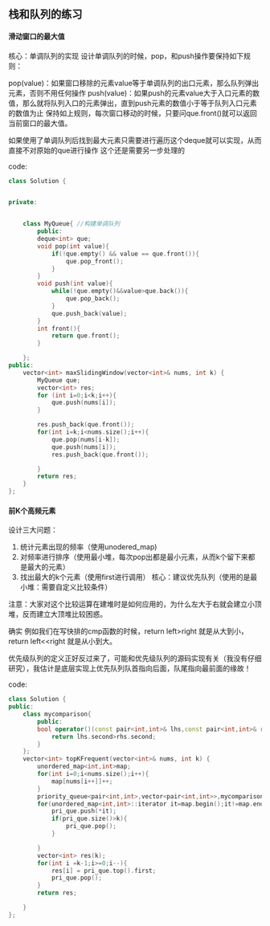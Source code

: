 ## 栈和队列的练习
#### 滑动窗口的最大值
核心：单调队列的实现
设计单调队列的时候，pop，和push操作要保持如下规则：

pop(value)：如果窗口移除的元素value等于单调队列的出口元素，那么队列弹出元素，否则不用任何操作
push(value)：如果push的元素value大于入口元素的数值，那么就将队列入口的元素弹出，直到push元素的数值小于等于队列入口元素的数值为止
保持如上规则，每次窗口移动的时候，只要问que.front()就可以返回当前窗口的最大值。

如果使用了单调队列后找到最大元素只需要进行遍历这个deque就可以实现，从而直接不对原始的que进行操作 这个还是需要另一步处理的

code:
```CPP
class Solution {


private:


    class MyQueue{ //构建单调队列
        public:
        deque<int> que;
        void pop(int value){
            if(!que.empty() && value == que.front()){
                que.pop_front();
            }
        }
        void push(int value){
            while(!que.empty()&&value>que.back()){
                que.pop_back();
            }
            que.push_back(value);
        }
        int front(){
            return que.front();
        }

    };
public:
    vector<int> maxSlidingWindow(vector<int>& nums, int k) {
        MyQueue que;
        vector<int> res;
        for (int i=0;i<k;i++){
            que.push(nums[i]);
        }

        res.push_back(que.front());
        for(int i=k;i<nums.size();i++){
            que.pop(nums[i-k]);
            que.push(nums[i]);
            res.push_back(que.front());

        }
        return res;
    }
};
```








#### 前K个高频元素
设计三大问题：
1. 统计元素出现的频率（使用unodered_map)
2. 对频率进行排序（使用最小堆，每次pop出都是最小元素，从而k个留下来都是最大的元素）
3. 找出最大的k个元素（使用first进行调用）
核心：建议优先队列（使用的是最小堆：需要自定义比较条件）



注意：大家对这个比较运算在建堆时是如何应用的，为什么左大于右就会建立小顶堆，反而建立大顶堆比较困惑。

确实 例如我们在写快排的cmp函数的时候，return left>right 就是从大到小，return left<<right 就是从小到大。

优先级队列的定义正好反过来了，可能和优先级队列的源码实现有关（我没有仔细研究），我估计是底层实现上优先队列队首指向后面，队尾指向最前面的缘故！

code:
```CPP
class Solution {
public:
    class mycomparison{
        public:
        bool operator()(const pair<int,int>& lhs,const pair<int,int>& rhs){
            return lhs.second>rhs.second;
        }
    };
    vector<int> topKFrequent(vector<int>& nums, int k) {
        unordered_map<int,int>map;
        for(int i=0;i<nums.size();i++){
            map[nums[i++]]++;
        }
        priority_queue<pair<int,int>,vector<pair<int,int>>,mycomparison> pri_que;
        for(unordered_map<int,int>::iterator it=map.begin();it!=map.end();it++){
            pri_que.push(*it);
            if(pri_que.size()>k){
                pri_que.pop();
            }

        }
        vector<int> res(k);
        for(int i =k-1;i>=0;i--){
            res[i] = pri_que.top().first;
            pri_que.pop();
        }
        return res;

    }
};
```